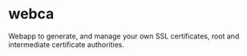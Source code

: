 # webca
Webapp to generate, and manage your own SSL certificates, root and intermediate certificate authorities.
